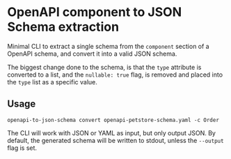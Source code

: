 # OpenAPI component to JSON Schema extraction

Minimal CLI to extract a single schema from the `component` section of a OpenAPI schema, 
and convert it into a valid JSON schema.

The biggest change done to the schema, is that the `type` attribute is converted to a list,
and the `nullable: true` flag, is removed and placed into the `type` list as a specific value.

## Usage

```
openapi-to-json-schema convert openapi-petstore-schema.yaml -c Order
```

The CLI will work with JSON or YAML as input, but only output JSON. By default, the generated
schema will be written to stdout, unless the `--output` flag is set.
